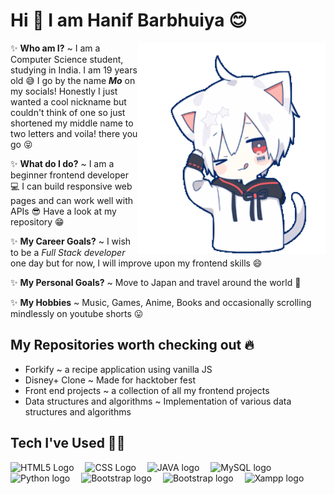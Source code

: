 # Hi 👋 I am Hanif Barbhuiya 😊

<img align='right' width="300" src="./Hello.gif" alt="Hello Friend :)" />

✨ **Who am I?** ~ I am a Computer Science student, studying in India. I am 19 years old 😅 I go by the name **_Mo_** on my socials! Honestly I just wanted a cool nickname but couldn't think of one so just shortened my middle name to two letters and voila! there you go 😝

✨ **What do I do?** ~ I am a beginner frontend developer 💻 I can build responsive web pages and can work well with APIs 😎 Have a look at my repository 😁 

✨ **My Career Goals?** ~ I wish to be a _Full Stack developer_ one day but for now, I will improve upon my frontend skills 😄

✨ **My Personal Goals?** ~ Move to Japan and travel around the world 🌟 

✨ **My Hobbies** ~ Music, Games, Anime, Books and occasionally scrolling mindlessly on youtube shorts 😛
## My Repositories worth checking out 🔥
- Forkify ~ a recipe application using vanilla JS 
- Disney+ Clone ~ Made for hacktober fest
- Front end projects ~ a collection of all my frontend projects
- Data structures and algorithms ~ Implementation of various data structures and algorithms 

## Tech I've Used 👨‍💻
<img src="https://cdn.worldvectorlogo.com/logos/html-1.svg" title="Html" alt="HTML5 Logo" width="50"/>&emsp;
<img src="https://cdn.worldvectorlogo.com/logos/css-3.svg" title="Css" alt="CSS Logo" width="50"/>&emsp;
<img src="https://cdn.worldvectorlogo.com/logos/java-4.svg" title="Java" alt="JAVA logo" width="50"/>&emsp;
<img src="https://cdn.worldvectorlogo.com/logos/mysql-3.svg" title="MySQL" alt="MySQL logo" width="60"/>&emsp;
<img src="https://cdn.worldvectorlogo.com/logos/python-5.svg" title="Python" alt="Python logo" width="60"/>&emsp;
<img src="https://cdn.worldvectorlogo.com/logos/bootstrap-5-1.svg" title="Bootstrap" alt="Bootstrap logo" width="70"/>&emsp;
<img src="https://cdn.worldvectorlogo.com/logos/php-1.svg" title="php" alt="Bootstrap logo" width="80"/>&emsp;
<img src="https://cdn.worldvectorlogo.com/logos/xampp.svg" title="XAMPP" alt="Xampp logo" width="60"/>&emsp;
